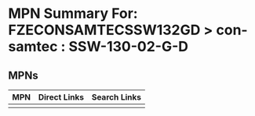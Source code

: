 



# MPN Summary For: FZECONSAMTECSSW132GD > con-samtec : SSW-130-02-G-D

## MPNs
  

|MPN|Direct Links|Search Links|
| :--- | :--- | :--- |
||||
